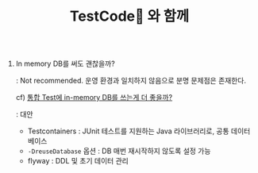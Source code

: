 <div align=center>
  <h1> TestCode🎯 와 함께 </h1>
  <br /><br />
</div>


1. In memory DB를 써도 괜찮을까?

   : Not recommended. 운영 환경과 일치하지 않음으로 분명 문제점은 존재한다. 

   cf) <a href="https://umbum.dev/1127" target="_blank">통합 Test에 in-memory DB를 쓰는게 더 좋을까?</a>

   : 대안

   - Testcontainers : JUnit 테스트를 지원하는 Java 라이브러리로, 공통 데이터베이스
   - `-DreuseDatabase` 옵션 : DB 매번 재시작하지 않도록 설정 가능
   - flyway : DDL 및 초기 데이터 관리





